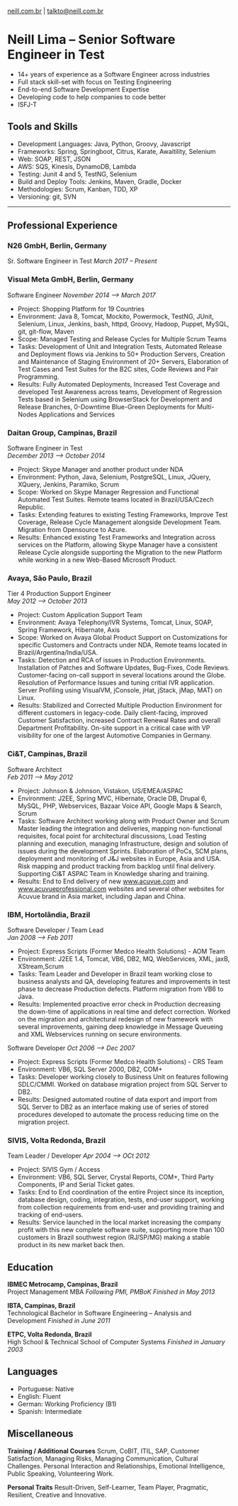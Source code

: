 [neill.com.br](https://neill.com.br) |
[talkto@neill.com.br](mailto:talkto@neill.com.br)

# Neill Lima &ndash; Senior Software Engineer in Test

- 14+ years of experience as a Software Engineer across industries
- Full stack skill-set with focus on Testing Engineering
- End-to-end Software Development Expertise
- Developing code to help companies to code better
- ISFJ-T

## Tools and Skills

- Development Languages: Java, Python, Groovy, Javascript
- Frameworks: Spring, Springboot, Citrus, Karate, Awaitility, Selenium
- Web: SOAP, REST, JSON
- AWS: SQS, Kinesis, DynamoDB, Lambda
- Testing: Junit 4 and 5, TestNG, Selenium
- Build and Deploy Tools: Jenkins, Maven, Gradle, Docker
- Methodologies: Scrum, Kanban, TDD, XP
- Versioning: git, SVN

***

## Professional Experience

### N26 GmbH, Berlin, Germany

Sr. Software Engineer in Test
*March 2017 &ndash; Present*  

### Visual Meta GmbH, Berlin, Germany

Software Engineer
*November 2014 &ndash;> March 2017*  

- Project: Shopping Platform for 19 Countries
- Environment: Java 8, Tomcat, Mockito, Powermock, TestNG, JUnit, Selenium, Linux, Jenkins, bash, httpd, Groovy, Hadoop, Puppet, MySQL, git, git-flow, Maven
- Scope: Managed Testing and Release Cycles for Multiple Scrum Teams
- Tasks: Development of Unit and Integration Tests, Automated Release and Deployment flows via Jenkins to 50+ Production Servers, Creation and Maintenance of Staging Environment of 20+ Servers, Elaboration of Test Cases and Test Suites for the B2C sites, Code Reviews and Pair Programming.
- Results: Fully Automated Deployments, Increased Test Coverage and developed Test Awareness across teams, Development of Regression Tests based in Selenium using BrowserStack for Development and Release Branches, 0-Downtime Blue-Green Deployments for Multi-Nodes Applications and Services

### Daitan Group, Campinas, Brazil  

Software Engineer in Test  
*December 2013 &ndash;> October 2014*  

- Project: Skype Manager and another product under NDA
- Environment: Python, Java, Selenium, PostgreSQL, Linux, JQuery, XQuery, Jenkins, Paramiko, Scrum
- Scope: Worked on Skype Manager Regression and Functional Automated Test Suites. Remote teams located in Brazil/USA/Czech Republic.
- Tasks: Extending features to existing Testing Frameworks, Improve Test Coverage, Release Cycle Management alongside Development Team. Migration from Opensource to Azure.
- Results: Enhanced existing Test Frameworks and Integration across services on the Platform, allowing Skype Manager have a consistent Release Cycle alongside supporting the Migration to the new Platform while working in a new Web-Based Microsoft Product.

### Avaya, São Paulo, Brazil  

Tier 4 Production Support Engineer  
*May 2012 &ndash;> October 2013*  

- Project: Custom Application Support Team
- Environment: Avaya Telephony/IVR Systems, Tomcat, Linux, SOAP, Spring Framework, Hibernate, Axis
- Scope: Worked on Avaya Global Product Support on Customizations for specific Customers and Contracts under NDA, Remote teams located in Brazil/Argentina/India/USA.
- Tasks: Detection and RCA of issues in Production Environments. Installation of Patches and Software Updates, Bug-Fixes, Code Reviews. Customer-facing on-call support in several locations around the Globe. Resolution of Performance Issues and tuning critial IVR application. Server Profiling using VisualVM, jConsole, jHat, jStack, jMap, MAT) on Linux.
- Results: Stabilized and Corrected Multiple Production Environment for different customers in legacy-code. Daily client-facing, improved Customer Satisfaction, increased Contract Renewal Rates and overall Department Profitability. On-site support in a critical case with VP visibility for one of the largest Automotive Companies in Germany.

### Ci&T, Campinas, Brazil

Software Architect  
*Feb 2011 &ndash;> May 2012*  

- Project: Johnson & Johnson, Vistakon, US/EMEA/ASPAC
- Environment: J2EE, Spring MVC, Hibernate, Oracle DB, Drupal 6, MySQL, PHP, Webservices, Bazaar Voice API, Google Maps & Search, Scrum
- Tasks: Software Architect working along with Product Owner and Scrum Master leading the integration and deliveries, mapping non-functional requisites, focal point for architectural discussions, Load Testing planning and execution, managing Infrastructure, design and solution of issues during the development Sprints. Elaboration of PoCs, SCM plans, deployment and monitoring of J&J websites in Europe, Asia and USA. Risk mapping and product tracking from backlog until final delivery. Supporting Ci&T ASPAC Team in Knowledge sharing and training.
- Results: End to End delivery of new www.acuvue.com and www.acuvueprofessional.com websites and   several other websites for Acuvue brand in Asia market, including Japan and China.

### IBM, Hortolândia, Brazil

Software Developer / Team Lead  
*Jan 2008 &ndash;> Feb 2011*

- Project: Express Scripts (Former Medco Health Solutions) - AOM Team
- Environment: J2EE 1.4, Tomcat, VB6, DB2, MQ, WebServices, XML, jaxB, XStream,Scrum
- Tasks: Team Leader and Developer in Brazil team working close to business analysts and QA, developing features and improvements in test phase to decrease Production defects. Platform migration from VB6 to Java.
- Results: Implemented proactive error check in Production decreasing the down-time of applications in real time and defect correction. Worked on the migration and architectural redesign of new framework with several improvements, gaining deep knowledge in Message Queueing and XML Webservices running on secure environments.

Software Developer
*Oct 2006 &ndash;> Dec 2007*

- Project: Express Scripts (Former Medco Health Solutions) - CRS Team
- Environment: VB6, SQL Server 2000, DB2, COM+
- Tasks: Developer working closely to Business Unit on features following SDLC/CMMI. Worked on database migration project from SQL Server to DB2.
- Results: Designed automated routine of data export and import from SQL Server to DB2 as an interface making use of series of stored procedures developed to automate the process reducing time on the migration project.

### SIVIS, Volta Redonda, Brazil

Team Leader / Developer
*Apr 2004 &ndash;> OCt 2012*  

- Project: SIVIS Gym / Access
- Environment: VB6, SQL Server, Crystal Reports, COM+, Third Party Components, IP and Serial Ticket gates.
- Tasks: End to End coordination of the entire Project since its inception, database design, coding, integration, tests, end-user support, working from collection requirements from end-user and providing training and tracking of end-users.
- Results: Service launched in the local market increasing the company profit with this new complete software suite, supporting more than 100 customers in Brazil southwest region (RJ/SP/MG) making a stable product in its new market back then.

## Education

**IBMEC Metrocamp, Campinas, Brazil**  
Project Management MBA
*Following PMI, PMBoK*
*Finished in May 2013*

**IBTA, Campinas, Brazil**  
Technological Bachelor in Software Engineering – Analysis and Development
*Finished in June 2011*

**ETPC, Volta Redonda, Brazil**  
High School & Technical School of Computer Systems
*Finished in January 2003*

## Languages

- Portuguese: Native
- English: Fluent
- German: Working Proficiency (B1)
- Spanish: Intermediate

## Miscellaneous

**Training / Additional Courses**
Scrum, CoBIT, ITIL, SAP, Customer Satisfaction, Managing Risks, Managing Communication, Cultural Challenges. Personal Interaction and Relationships, Emotional Intelligence, Public Speaking, Volunteering Work.

**Personal Traits**
Result-Driven, Self-Learner, Team Player, Pragmatic, Resilient, Creative and Innovative.